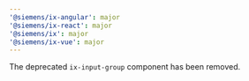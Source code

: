 ```yaml
---
'@siemens/ix-angular': major
'@siemens/ix-react': major
'@siemens/ix': major
'@siemens/ix-vue': major
---
```


The deprecated `ix-input-group` component has been removed.
